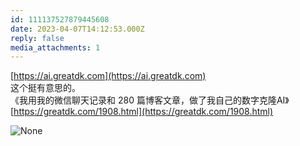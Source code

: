 ```yaml
---
id: 111137527879445608
date: 2023-04-07T14:12:53.000Z
reply: false
media_attachments: 1
---
```


[https://ai.greatdk.com](https://ai.greatdk.com)   
这个挺有意思的。  
《我用我的微信聊天记录和 280 篇博客文章，做了我自己的数字克隆AI》  
[https://greatdk.com/1908.html](https://greatdk.com/1908.html)

![None](https://files.e5n.cc/media_attachments/files/111/219/460/163/666/371/original/2729da3470f471ab.webp)
